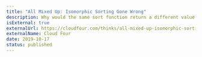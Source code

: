 ```yaml
---
title: "All Mixed Up: Isomorphic Sorting Gone Wrong"
description: Why would the same sort function return a different value in Node vs. a browser?
isExternal: true
externalUrl: https://cloudfour.com/thinks/all-mixed-up-isomorphic-sorting-gone-wrong/
externalName: Cloud Four
date: 2019-10-17
status: published
---
```

